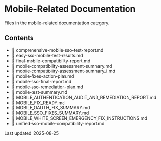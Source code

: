 # Mobile-Related Documentation

Files in the mobile-related documentation category.

## Contents

- 📄 comprehensive-mobile-sso-test-report.md
- 📄 easy-sso-mobile-test-results.md
- 📄 final-mobile-compatibility-report.md
- 📄 mobile-compatibility-assessment-summary.md
- 📄 mobile-compatibility-assessment-summary_1.md
- 📄 mobile-fixes-action-plan.md
- 📄 mobile-sso-final-report.md
- 📄 mobile-sso-remediation-plan.md
- 📄 mobile-test-summary.md
- 📄 MOBILE_AUTHENTICATION_AUDIT_AND_REMEDIATION_REPORT.md
- 📄 MOBILE_FIX_READY.md
- 📄 MOBILE_OAUTH_FIX_SUMMARY.md
- 📄 MOBILE_SSO_FIXES_SUMMARY.md
- 📄 MOBILE_WHITE_SCREEN_EMERGENCY_FIX_INSTRUCTIONS.md
- 📄 unified-sso-mobile-compatibility-report.md

Last updated: 2025-08-25
